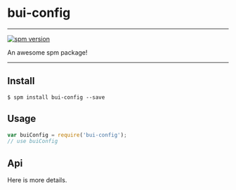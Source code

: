 # bui-config

---

[![spm version](http://spmjs.io/badge/bui-config)](http://spmjs.io/package/bui-config)

An awesome spm package!

---

## Install

```
$ spm install bui-config --save
```

## Usage

```js
var buiConfig = require('bui-config');
// use buiConfig
```

## Api

Here is more details.

